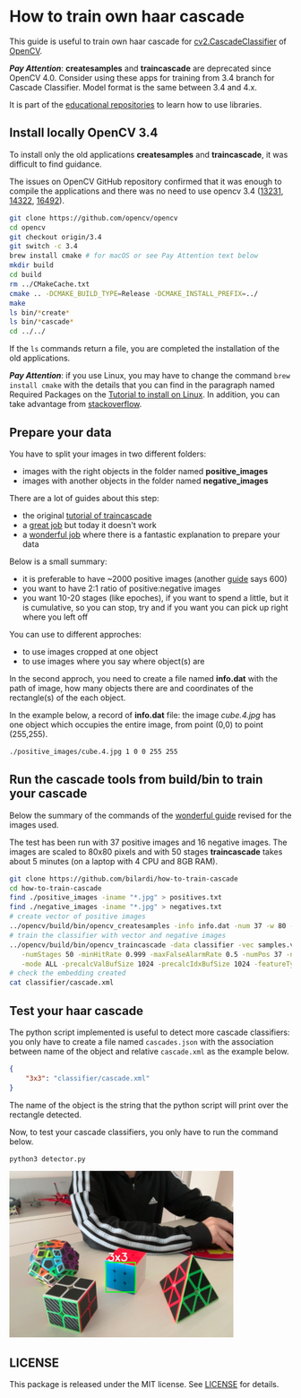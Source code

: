 # How to train own haar cascade

This guide is useful to train own haar cascade for [cv2.CascadeClassifier](https://docs.opencv.org/4.9.0/db/d28/tutorial_cascade_classifier.html) of [OpenCV](https://opencv.org/).

***Pay Attention***: **createsamples** and **traincascade** are deprecated since OpenCV 4.0. Consider using these apps for training from 3.4 branch for Cascade Classifier. Model format is the same between 3.4 and 4.x.

It is part of the [educational repositories](https://github.com/pandle/materials) to learn how to use libraries.

## Install locally OpenCV 3.4

To install only the old applications **createsamples** and **traincascade**, it was difficult to find guidance.

The issues on OpenCV GitHub repository confirmed that it was enough to compile the applications and there was no need to use opencv 3.4 ([13231](https://github.com/opencv/opencv/issues/13231#issuecomment-1075683328), [14322](https://github.com/opencv/opencv/issues/14322), [16492](https://github.com/opencv/opencv/issues/16492)).

```sh
git clone https://github.com/opencv/opencv
cd opencv
git checkout origin/3.4
git switch -c 3.4
brew install cmake # for macOS or see Pay Attention text below
mkdir build
cd build
rm ../CMakeCache.txt
cmake .. -DCMAKE_BUILD_TYPE=Release -DCMAKE_INSTALL_PREFIX=../
make
ls bin/*create*
ls bin/*cascade*
cd ../../
```

If the ``ls`` commands return a file, you are completed the installation of the old applications.

***Pay Attention***: if you use Linux, you may have to change the command ``brew install cmake`` with the details that you can find in the paragraph named Required Packages on the [Tutorial to install on Linux](https://docs.opencv.org/3.4/d7/d9f/tutorial_linux_install.html). In addition, you can take advantage from [stackoverflow](https://stackoverflow.com/questions/52117968/trying-to-compile-opencv-traincascade-for-opencv-3-4-3).

## Prepare your data

You have to split your images in two different folders:

* images with the right objects in the folder named **positive_images**
* images with another objects in the folder named **negative_images**

There are a lot of guides about this step:

* the original [tutorial of traincascade](https://docs.opencv.org/3.4/dc/d88/tutorial_traincascade.html)
* a [great job](https://github.com/mrnugget/opencv-haar-classifier-training) but today it doesn't work
* a [wonderful job](https://pythonprogramming.net/haar-cascade-object-detection-python-opencv-tutorial/) where there is a fantastic explanation to prepare your data

Below is a small summary:

* it is preferable to have ~2000 positive images (another [guide](https://coding-robin.de/2013/07/22/train-your-own-opencv-haar-classifier.html) says 600)
* you want to have 2:1 ratio of positive:negative images
* you want 10-20 stages (like epoches), if you want to spend a little, but it is cumulative, so you can stop, try and if you want you can pick up right where you left off

You can use to different approches:

* to use images cropped at one object
* to use images where you say where object(s) are

In the second approch, you need to create a file named **info.dat** with the path of image, how many objects there are and coordinates of the rectangle(s) of the each object.

In the example below, a record of **info.dat** file: the image *cube.4.jpg* has one object which occupies the entire image, from point (0,0) to point (255,255). 

```sh
./positive_images/cube.4.jpg 1 0 0 255 255
```

## Run the cascade tools from build/bin to train your cascade

Below the summary of the commands of the [wonderful guide](https://pythonprogramming.net/haar-cascade-object-detection-python-opencv-tutorial/) revised for the images used.

The test has been run with 37 positive images and 16 negative images. The images are scaled to 80x80 pixels and with 50 stages **traincascade** takes about 5 minutes (on a laptop with 4 CPU and 8GB RAM).

```sh
git clone https://github.com/bilardi/how-to-train-cascade
cd how-to-train-cascade
find ./positive_images -iname "*.jpg" > positives.txt
find ./negative_images -iname "*.jpg" > negatives.txt
# create vector of positive images
../opencv/build/bin/opencv_createsamples -info info.dat -num 37 -w 80 -h 80 -vec samples.vec
# train the classifier with vector and negative images
../opencv/build/bin/opencv_traincascade -data classifier -vec samples.vec -bg negatives.txt \
   -numStages 50 -minHitRate 0.999 -maxFalseAlarmRate 0.5 -numPos 37 -numNeg 16 -w 80 -h 80 \
   -mode ALL -precalcValBufSize 1024 -precalcIdxBufSize 1024 -featureType LBP
# check the embedding created
cat classifier/cascade.xml
```

## Test your haar cascade

The python script implemented is useful to detect more cascade classifiers: you only have to create a file named ``cascades.json`` with the association between name of the object and relative ``cascade.xml`` as the example below.

```json
{
    "3x3": "classifier/cascade.xml"
}
```

The name of the object is the string that the python script will print over the rectangle detected.

Now, to test your cascade classifiers, you only have to run the command below.

```sh
python3 detector.py
```

![3x3](images/3x3.jpg)

## LICENSE

This package is released under the MIT license.  See [LICENSE](https://github.com/bilardi/how-to-train-cascade/blob/master/LICENSE) for details.
